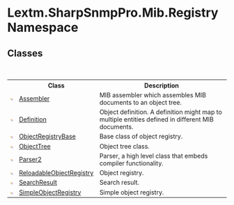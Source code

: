 # Lextm.SharpSnmpPro.Mib.Registry Namespace

## Classes
&nbsp;<table><tr><th></th><th>Class</th><th>Description</th></tr><tr><td>![Public class](media/pubclass.gif "Public class")</td><td><a href="T_Lextm_SharpSnmpPro_Mib_Registry_Assembler">Assembler</a></td><td>
MIB assembler which assembles MIB documents to an object tree.</td></tr><tr><td>![Public class](media/pubclass.gif "Public class")</td><td><a href="T_Lextm_SharpSnmpPro_Mib_Registry_Definition">Definition</a></td><td>
Object definition. A definition might map to multiple entities defined in different MIB documents.</td></tr><tr><td>![Public class](media/pubclass.gif "Public class")</td><td><a href="T_Lextm_SharpSnmpPro_Mib_Registry_ObjectRegistryBase">ObjectRegistryBase</a></td><td>
Base class of object registry.</td></tr><tr><td>![Public class](media/pubclass.gif "Public class")</td><td><a href="T_Lextm_SharpSnmpPro_Mib_Registry_ObjectTree">ObjectTree</a></td><td>
Object tree class.</td></tr><tr><td>![Public class](media/pubclass.gif "Public class")</td><td><a href="T_Lextm_SharpSnmpPro_Mib_Registry_Parser2">Parser2</a></td><td>
Parser, a high level class that embeds compiler functionality.</td></tr><tr><td>![Public class](media/pubclass.gif "Public class")</td><td><a href="T_Lextm_SharpSnmpPro_Mib_Registry_ReloadableObjectRegistry">ReloadableObjectRegistry</a></td><td>
Object registry.</td></tr><tr><td>![Public class](media/pubclass.gif "Public class")</td><td><a href="T_Lextm_SharpSnmpPro_Mib_Registry_SearchResult">SearchResult</a></td><td>
Search result.</td></tr><tr><td>![Public class](media/pubclass.gif "Public class")</td><td><a href="T_Lextm_SharpSnmpPro_Mib_Registry_SimpleObjectRegistry">SimpleObjectRegistry</a></td><td>
Simple object registry.</td></tr></table>&nbsp;
